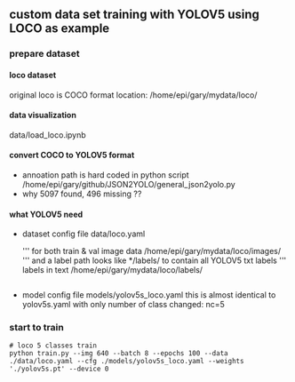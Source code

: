 ## custom data set training with YOLOV5 using LOCO as example

### prepare dataset
#### loco dataset
original loco is COCO format
location: /home/epi/gary/mydata/loco/
#### data visualization
data/load_loco.ipynb

#### convert COCO to YOLOV5 format
- annoation path is hard coded in python script
    /home/epi/gary/github/JSON2YOLO/general_json2yolo.py
- why 5097 found, 496 missing ??

#### what YOLOV5 need
- dataset config file 
    data/loco.yaml
     
    '''
    for both train & val image data
    /home/epi/gary/mydata/loco/images/
    '''
    and a label path looks like */labels/ to contain all YOLOV5 txt labels
    '''
    labels in text
    /home/epi/gary/mydata/loco/labels/
    ```

- model config file
    models/yolov5s_loco.yaml
    this is almost identical to yolov5s.yaml with only number of class changed: nc=5

### start to train
```
# loco 5 classes train
python train.py --img 640 --batch 8 --epochs 100 --data ./data/loco.yaml --cfg ./models/yolov5s_loco.yaml --weights './yolov5s.pt' --device 0

```